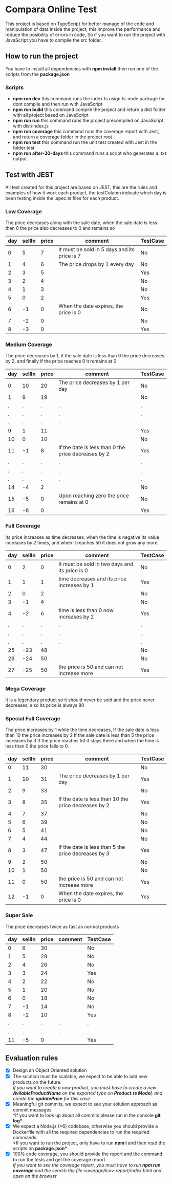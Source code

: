 # Compara Online Test

This project is based on TypeScript for better manage of the code and manipulation of data inside the project, this improve the performance and reduce the posibility of errors in code, So if you want to run the project with JavaScript you have to compile the src folder.

## How to run the project

You have to install all dependencies with **npm install** then run one of the scripts from the **package.json**

### Scripts

- **npm run dev** this command runs the index.ts usign ts-node package for dont compile and then run with JavaScript
- **npm run build** this command compile the project and return a dist folder with all project based on JavaScript
- **npm run run** this command runs the project precompiled on JavaScript with dist/index.js
- **npm run coverage** this command runs the coverage report with Jest, and return a coverage folder in the project root
- **npm run test** this command run the unit test created with Jest in the folder test
- **npm run after-30-days** this command runs a script who generates a .txt output

## Test with JEST

All test created for this project are based on JEST; this are the rules and examples of how it work each product, the testColumn indicate which day is been testing inside the .spec.ts files for each product.

### Low Coverage

The price decreases along with the sale date, when the sale date is less than 0 the price also decreases to 0 and remains so

| day | sellIn | price | comment                                      | TestCase |
| --- | ------ | ----- | -------------------------------------------- | -------- |
| 0   | 5      | 7     | It must be sold in 5 days and its price is 7 | No       |
| 1   | 4      | 6     | The price drops by 1 every day               | No       |
| 2   | 3      | 5     |                                              | Yes      |
| 3   | 2      | 4     |                                              | No       |
| 4   | 1      | 3     |                                              | No       |
| 5   | 0      | 2     |                                              | Yes      |
| 6   | -1     | 0     | When the date expires, the price is 0        | No       |
| 7   | -2     | 0     |                                              | No       |
| 8   | -3     | 0     |                                              | Yes      |

### Medium Coverage

The price decreases by 1, if the sale date is less than 0 the price decreases by 2, and finally if the price reaches 0 it remains at 0

| day | sellIn | price | comment                                             | TestCase |
| --- | ------ | ----- | --------------------------------------------------- | -------- |
| 0   | 10     | 20    | The price decreases by 1 per day                    | No       |
| 1   | 9      | 19    |                                                     | No       |
| .   | .      | .     | .                                                   | .        |
| .   | .      | .     | .                                                   | .        |
| .   | .      | .     | .                                                   | .        |
| 9   | 1      | 11    |                                                     | Yes      |
| 10  | 0      | 10    |                                                     | No       |
| 11  | -1     | 8     | If the date is less than 0 the price decreases by 2 | Yes      |
| .   | .      | .     | .                                                   | .        |
| .   | .      | .     | .                                                   | .        |
| .   | .      | .     | .                                                   | .        |
| 14  | -4     | 2     |                                                     | No       |
| 15  | -5     | 0     | Upon reaching zero the price remains at 0           | No       |
| 16  | -6     | 0     |                                                     | Yes      |

### Full Coverage

Its price increases as time decreases, when the time is negative its value increases by 2 times, and when it reaches 50 it does not grow any more.

| day | sellIn | price | comment                                        | TestCase |
| --- | ------ | ----- | ---------------------------------------------- | -------- |
| 0   | 2      | 0     | It must be sold in two days and its price is 0 | No       |
| 1   | 1      | 1     | time decreases and its price increases by 1    | Yes      |
| 2   | 0      | 2     |                                                | No       |
| 3   | -1     | 4     |                                                | No       |
| 4   | -2     | 6     | time is less than 0 now increases by 2         | Yes      |
| .   | .      | .     | .                                              | .        |
| .   | .      | .     | .                                              | .        |
| .   | .      | .     | .                                              | .        |
| 25  | -23    | 48    |                                                | No       |
| 26  | -24    | 50    |                                                | No       |
| 27  | -25    | 50    | the price is 50 and can not increase more      | Yes      |

### Mega Coverage

It is a legendary product so it should never be sold and the price never decreases, also its price is always 80

### Special Full Coverage

The price increases by 1 while the time decreases,
If the sale date is less than 10 the price increases by 2
If the sale date is less than 5 the price increases by 3
If the price reaches 50 it stays there and
when the time is less than 0 the price falls to 0.

| day | sellIn | price | comment                                              | TestCase |
| --- | ------ | ----- | ---------------------------------------------------- | -------- |
| 0   | 11     | 30    |                                                      | No       |
| 1   | 10     | 31    | The price decreases by 1 per day                     | Yes      |
| 2   | 9      | 33    |                                                      | No       |
| 3   | 8      | 35    | If the date is less than 10 the price decreases by 2 | Yes      |
| 4   | 7      | 37    |                                                      | No       |
| 5   | 6      | 39    |                                                      | No       |
| 6   | 5      | 41    |                                                      | No       |
| 7   | 4      | 44    |                                                      | No       |
| 8   | 3      | 47    | If the date is less than 5 the price decreases by 3  | Yes      |
| 9   | 2      | 50    |                                                      | No       |
| 10  | 1      | 50    |                                                      | No       |
| 11  | 0      | 50    | the price is 50 and can not increase more            | Yes      |
| 12  | -1     | 0     | When the date expires, the price is 0                | Yes      |

### Super Sale

The price decreases twice as fast as normal products

| day | sellIn | price | comment | TestCase |
| --- | ------ | ----- | ------- | -------- |
| 0   | 6      | 30    |         | No       |
| 1   | 5      | 28    |         | No       |
| 2   | 4      | 26    |         | No       |
| 3   | 3      | 24    |         | Yes      |
| 4   | 2      | 22    |         | No       |
| 5   | 1      | 20    |         | No       |
| 6   | 0      | 18    |         | No       |
| 7   | -1     | 14    |         | No       |
| 8   | -2     | 10    |         | Yes      |
| .   | .      | .     | .       | .        |
| .   | .      | .     | .       | .        |
| 11  | -5     | 0     |         | Yes      |

## Evaluation rules

- [x] Design an Object Oriented solution
- [x] The solution must be scalable, we expect to be able to add new products on the future. \
       _if you want to create a new product, you must have to create a new **AvilableProductName** on the exported type on **Product.ts Model**, and create the **updatePrice** for this case_
- [x] Meaningful git commits, we expect to see your solution approach as commit messages \
       \*if you want to look up about all commits please run in the console **git log\***
- [x] We expect a Node.js (>6) codebase, otherwise you should provide a Dockerfile with all the required dependencies to run the required commands. \
       \*If you want to run the project, only have to run **npm i** and then read the scripts on **package.json\***
- [x] 100% code coverage, you should provide the report and the command to run the tests and get the coverage report. \
       _if you want to see the coverage report, you must have to run **npm run coverage** and the search the file coverage/lcov-report/index.html and open on the browser_
